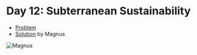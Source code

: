 # Day 12: Subterranean Sustainability

- [Problem](https://adventofcode.com/2018/day/12)
- [Solution](https://github.com/kyeett/adventofcode/tree/master/2018/day-12) by Magnus

![Magnus](https://avatars1.githubusercontent.com/u/737646?s=100&u=0076f6745a279a959157b3c57d325a11340f70c6&v=4)
